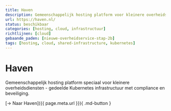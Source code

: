 ```yaml
---
title: Haven
description: Gemeenschappelijk hosting platform voor kleinere overheidsdiensten
url: https://haven.nl/
status: beschikbaar
categories: [hosting, cloud, infrastructuur]
richtlijnen: [cloud]
gebaande_paden: [nieuwe-overheidservice-stap-2b]
tags: [hosting, cloud, shared-infrastructure, kubernetes]
---
```


# Haven

Gemeenschappelijk hosting platform speciaal voor kleinere overheidsdiensten - gedeelde Kubernetes infrastructuur met compliance en beveiliging.

[→ Naar Haven]({{ page.meta.url }}){ .md-button }
